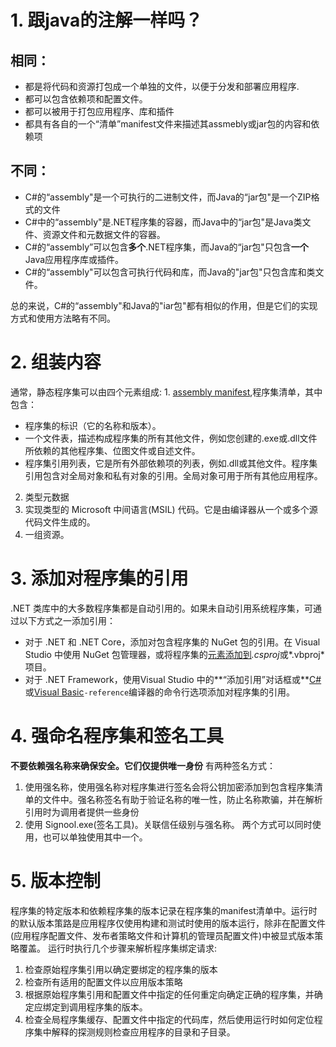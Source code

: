 # 1. 跟java的注解一样吗？
## 相同：
* 都是将代码和资源打包成一个单独的文件，以便于分发和部署应用程序.
* 都可以包含依赖项和配置文件。
* 都可以被用于打包应用程序、库和插件
* 都具有各自的一个“清单”manifest文件来描述其assmebly或jar包的内容和依赖项
## 不同：
* C#的“assembly"是一个可执行的二进制文件，而Java的“jar包"是一个ZIP格式的文件
* C#中的“assembly"是.NET程序集的容器，而Java中的“jar包"是Java类文件、资源文件和元数据文件的容器。
* C#的“assembly”可以包含**多个**.NET程序集，而Java的“jar包"只包含**一个**Java应用程序库或插件。
* C#的“assembly"可以包含可执行代码和库，而Java的"jar包"只包含库和类文件。

总的来说，C#的“assembly"和Java的"iar包"都有相似的作用，但是它们的实现方式和使用方法略有不同。

# 2. 组装内容
通常，静态程序集可以由四个元素组成:
1. [assembly manifest](https://learn.microsoft.com/en-us/dotnet/standard/assembly/manifest),程序集清单，其中包含：
* 程序集的标识（它的名称和版本）。
* 一个文件表，描述构成程序集的所有其他文件，例如您创建的.exe或.dll文件所依赖的其他程序集、位图文件或自述文件。
* 程序集引用列表，它是所有外部依赖项的列表，例如.dll或其他文件。程序集引用包含对全局对象和私有对象的引用。全局对象可用于所有其他应用程序。
2. 类型元数据
3. 实现类型的 Microsoft 中间语言(MSIL) 代码。它是由编译器从一个或多个源代码文件生成的。
4. 一组资源。

# 3. 添加对程序集的引用
.NET 类库中的大多数程序集都是自动引用的。如果未自动引用系统程序集，可通过以下方式之一添加引用：

*   对于 .NET 和 .NET Core，添加对包含程序集的 NuGet 包的引用。在 Visual Studio 中使用 NuGet 包管理器，或将程序集的[<PackageReference>元素添加到](https://learn.microsoft.com/en-us/dotnet/core/tools/dependencies#the-packagereference-element)*.csproj*或*.vbproj*项目。
*   对于 .NET Framework，使用Visual Studio 中的**“添加引用”对话框或**[C#](https://learn.microsoft.com/en-us/dotnet/csharp/language-reference/compiler-options/inputs#references)或[Visual Basic](https://learn.microsoft.com/en-us/dotnet/visual-basic/reference/command-line-compiler/reference)`-reference`编译器的命令行选项添加对程序集的引用。

# 4. 强命名程序集和签名工具
**不要依赖强名称来确保安全。它们仅提供唯一身份**
有两种签名方式：
1. 使用强名称，使用强名称对程序集进行签名会将公钥加密添加到包含程序集清单的文件中。强名称签名有助于验证名称的唯一性，防止名称欺骗，并在解析引用时为调用者提供一些身份
2. 使用 Signool.exe(签名工具)。关联信任级别与强名称。
两个方式可以同时使用，也可以单独使用其中一个。

# 5. 版本控制
程序集的特定版本和依赖程序集的版本记录在程序集的manifest清单中。运行时的默认版本策路是应用程序仅使用构建和测试时使用的版本运行，除非在配置文件(应用程序配置文件、发布者策略文件和计算机的管理员配置文件)中被显式版本策略覆盖。
运行时执行几个步骤来解析程序集绑定请求:
1. 检查原始程序集引用以确定要绑定的程序集的版本
2. 检查所有适用的配置文件以应用版本策略
3. 根据原始程序集引用和配置文件中指定的任何重定向确定正确的程序集，并确定应绑定到调用程序集的版本。
4. 检查全局程序集缓存、配置文件中指定的代码库，然后使用运行时如何定位程序集中解释的探测规则检查应用程序的目录和子目录。
